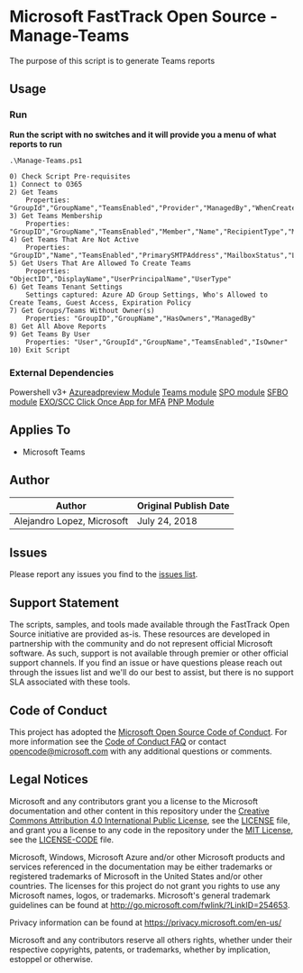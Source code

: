 # Microsoft FastTrack Open Source - Manage-Teams

The purpose of this script is to generate Teams reports

## Usage

### Run

**Run the script with no switches and it will provide you a menu of what reports to run**

`.\Manage-Teams.ps1`

```
0) Check Script Pre-requisites
1) Connect to O365
2) Get Teams
    Properties: "GroupId","GroupName","TeamsEnabled","Provider","ManagedBy","WhenCreated","PrimarySMTPAddress","GroupGuestSetting","GroupAccessType","GroupClassification","GroupMemberCount","GroupExtMemberCount","SPOSiteUrl","SPOStorageUsed","SPOtorageQuota","SPOSharingSetting"
3) Get Teams Membership
    Properties: "GroupID","GroupName","TeamsEnabled","Member","Name","RecipientType","Membership"
4) Get Teams That Are Not Active
    Properties: "GroupID","Name","TeamsEnabled","PrimarySMTPAddress","MailboxStatus","LastConversationDate","NumOfConversations","SPOStatus","LastContentModified","StorageUsageCurrent"
5) Get Users That Are Allowed To Create Teams
    Properties: "ObjectID","DisplayName","UserPrincipalName","UserType" 
6) Get Teams Tenant Settings
    Settings captured: Azure AD Group Settings, Who's Allowed to Create Teams, Guest Access, Expiration Policy
7) Get Groups/Teams Without Owner(s)
    Properties: "GroupID","GroupName","HasOwners","ManagedBy"
8) Get All Above Reports
9) Get Teams By User
    Properties: "User","GroupId","GroupName","TeamsEnabled","IsOwner"
10) Exit Script
```

### External Dependencies

Powershell v3+ 
[Azureadpreview Module](https://www.powershellgallery.com/packages/AzureADPreview/2.0.0.17)
[Teams module](https://www.powershellgallery.com/packages/MicrosoftTeams/0.9.0)
[SPO module](https://www.microsoft.com/en-us/download/details.aspx?id=35588) 
[SFBO module](https://www.microsoft.com/en-us/download/details.aspx?id=39366)
[EXO/SCC Click Once App for MFA](https://docs.microsoft.com/en-us/powershell/exchange/office-365-scc/connect-to-scc-powershell/mfa-connect-to-scc-powershell?view=exchange-ps)
[PNP Module](https://docs.microsoft.com/en-us/powershell/sharepoint/sharepoint-pnp/sharepoint-pnp-cmdlets?view=sharepoint-ps)

## Applies To

- Microsoft Teams

## Author

|Author|Original Publish Date
|----|--------------------------
|Alejandro Lopez, Microsoft|July 24, 2018|

## Issues

Please report any issues you find to the [issues list](../../../../issues).

## Support Statement

The scripts, samples, and tools made available through the FastTrack Open Source initiative are provided as-is. These resources are developed in partnership with the community and do not represent official Microsoft software. As such, support is not available through premier or other official support channels. If you find an issue or have questions please reach out through the issues list and we'll do our best to assist, but there is no support SLA associated with these tools.

## Code of Conduct

This project has adopted the [Microsoft Open Source Code of Conduct](https://opensource.microsoft.com/codeofconduct/).
For more information see the [Code of Conduct FAQ](https://opensource.microsoft.com/codeofconduct/faq/) or
contact [opencode@microsoft.com](mailto:opencode@microsoft.com) with any additional questions or comments.

## Legal Notices

Microsoft and any contributors grant you a license to the Microsoft documentation and other content
in this repository under the [Creative Commons Attribution 4.0 International Public License](https://creativecommons.org/licenses/by/4.0/legalcode),
see the [LICENSE](https://github.com/Microsoft/FastTrack/blob/master/LICENSE) file, and grant you a license to any code in the repository under the [MIT License](https://opensource.org/licenses/MIT), see the
[LICENSE-CODE](https://github.com/Microsoft/FastTrack/blob/master/LICENSE-CODE) file.

Microsoft, Windows, Microsoft Azure and/or other Microsoft products and services referenced in the documentation
may be either trademarks or registered trademarks of Microsoft in the United States and/or other countries.
The licenses for this project do not grant you rights to use any Microsoft names, logos, or trademarks.
Microsoft's general trademark guidelines can be found at http://go.microsoft.com/fwlink/?LinkID=254653.

Privacy information can be found at https://privacy.microsoft.com/en-us/

Microsoft and any contributors reserve all others rights, whether under their respective copyrights, patents,
or trademarks, whether by implication, estoppel or otherwise.


